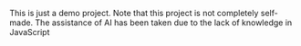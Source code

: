 This is just a demo project. Note that this project is not completely self-made. The assistance of AI has been taken due to the lack of knowledge in JavaScript
